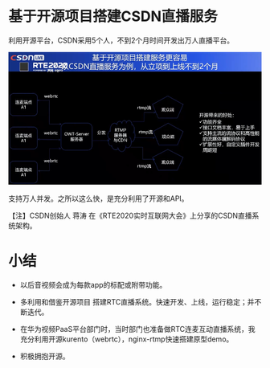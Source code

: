 

# 基于开源项目搭建CSDN直播服务

利用开源平台，CSDN采用5个人，不到2个月时间开发出万人直播平台。

![CSDN直播架构](/img/csdn-live-architecture.png)

支持万人并发。之所以这么快，是充分利用了开源和API。


【注】CSDN创始人 蒋涛 在《RTE2020实时互联网大会》上分享的CSDN直播系统架构。

# 小结

* 以后音视频会成为每款app的标配或附带功能。

* 多利用和借鉴开源项目 搭建RTC直播系统。快速开发、上线，运行稳定；并不断迭代。

* 在华为视频PaaS平台部门时，当时部门也准备做RTC连麦互动直播系统，我充分利用开源kurento（webrtc），nginx-rtmp快速搭建原型demo。

* 积极拥抱开源。